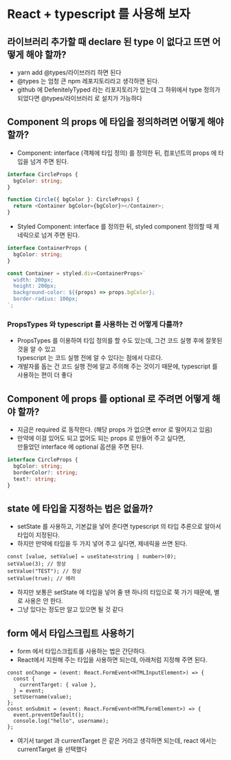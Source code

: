 # React + typescript 를 사용해 보자

## 라이브러리 추가할 때 declare 된 type 이 없다고 뜨면 어떻게 해야 할까?

- yarn add @types/라이브러리 하면 된다
- @types 는 엄청 큰 npm 레포지토리라고 생각하면 된다.
- github 에 DefenitelyTyped 라는 리포지토리가 있는데 그 하위에서 type 정의가 되었다면 @types/라이브러리 로 설치가 가능하다

## Component 의 props 에 타입을 정의하려면 어떻게 해야 할까?

- Component: interface (객체에 타입 정의) 를 정의한 뒤, 컴포넌트의 props 에 타입을 넘겨 주면 된다.

```typescript
interface CircleProps {
  bgColor: string;
}

function Circle({ bgColor }: CircleProps) {
  return <Container bgColor={bgColor}></Container>;
}
```

- Styled Component: interface 를 정의한 뒤, styled component 정의할 때 제네릭으로 넘겨 주면 된다.

```typescript
interface ContainerProps {
  bgColor: string;
}

const Container = styled.div<ContainerProps>`
  width: 200px;
  height: 200px;
  background-color: ${(props) => props.bgColor};
  border-radius: 100px;
`;
```

### PropsTypes 와 typescript 를 사용하는 건 어떻게 다를까?

- PropsTypes 를 이용하여 타입 정의를 할 수도 있는데, 그건 코드 실행 후에 잘못된 것을 알 수 있고  
  typescript 는 코드 실행 전에 알 수 있다는 점에서 다르다.
- 개발자를 돕는 건 코드 실행 전에 알고 주의해 주는 것이기 때문에, typescript 를 사용하는 편이 더 좋다

## Component 에 props 를 optional 로 주려면 어떻게 해야 할까?

- 지금은 required 로 동작한다. (해당 props 가 없으면 error 로 떨어지고 있음)
- 만약에 이걸 있어도 되고 없어도 되는 props 로 만들어 주고 싶다면,  
  만들었던 interface 에 optional 옵션을 주면 된다.

```typescript
interface CircleProps {
  bgColor: string;
  borderColor?: string;
  text?: string;
}
```

## state 에 타입을 지정하는 법은 없을까?

- setState 를 사용하고, 기본값을 넣어 준다면 typescript 의 타입 추론으로 알아서 타입이 지정된다.
- 하지만 만약에 타입을 두 가지 넣어 주고 싶다면, 제네릭을 쓰면 된다.

```tsx
const [value, setValue] = useState<string | number>(0);
setValue(3); // 정상
setValue("TEST"); // 정상
setValue(true); // 에러
```

- 하지만 보통은 setState 에 타입을 넣어 줄 땐 하나의 타입으로 쭉 가기 때문에, 별로 사용은 안 한다.
- 그냥 있다는 정도만 알고 있으면 될 것 같다

## form 에서 타입스크립트 사용하기

- form 에서 타입스크립트를 사용하는 법은 간단하다.
- React에서 지원해 주는 타입을 사용하면 되는데, 아래처럼 지정해 주면 된다.

```tsx
const onChange = (event: React.FormEvent<HTMLInputElement>) => {
  const {
    currentTarget: { value },
  } = event;
  setUsername(value);
};
const onSubmit = (event: React.FormEvent<HTMLFormElement>) => {
  event.preventDefault();
  console.log("hello", username);
};
```

- 여기서 target 과 currentTarget 은 같은 거라고 생각하면 되는데, react 에서는 currentTarget 을 선택했다
